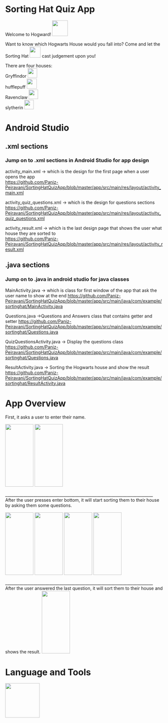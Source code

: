 # Sorting Hat Quiz App
Welcome to Hogward! <img src="https://user-images.githubusercontent.com/100456553/221447115-716391c9-f828-491b-b34e-91ec53f2dc45.png" width="50" height="50"> <br />

Want to know which Hogwarts House would you fall into? Come and let the Sorting Hat <img src="https://user-images.githubusercontent.com/100456553/221446502-4b2115f4-64f4-4859-b603-f620a60d5213.png" width="35" height="35"> cast judgement upon you! <br />

There are four houses: <br />
Gryffindor <img src="https://user-images.githubusercontent.com/100456553/221447072-e937dfb3-953a-47ee-a438-51b657d06157.png" width="30" height="30"> <br />
hufflepuff <img src="https://user-images.githubusercontent.com/100456553/221447612-5951635a-6d82-4476-bde6-6e22239af9a0.png" width="32" height="32"> <br />
Ravenclaw <img src="https://user-images.githubusercontent.com/100456553/221447058-11a80ffb-9236-46d2-b349-9059387e8d39.png" width="30" height="30"> <br />
slytherin <img src="https://user-images.githubusercontent.com/100456553/221447029-a621047b-b5c4-4ece-965e-4d9b6c8038bd.png" width="30" height="30"> <br />


# Android Studio
## .xml sections
### Jump on to .xml sections in Android Studio for app design <br />

activity_main.xml -> which is the design for the first page when a user opens the app <br />
https://github.com/Paniz-Peiravani/SortingHatQuizApp/blob/master/app/src/main/res/layout/activity_main.xml

activity_quiz_questions.xml -> which is the design for questions sections <br />
https://github.com/Paniz-Peiravani/SortingHatQuizApp/blob/master/app/src/main/res/layout/activity_quiz_questions.xml

activity_result.xml -> which is the last design page that shows the user what house they are sorted to <br />
https://github.com/Paniz-Peiravani/SortingHatQuizApp/blob/master/app/src/main/res/layout/activity_result.xml

## .java sections
### Jump on to .java in android studio for java classes <br />

MainActivity.java -> which is class for first window of the app that ask the user name to show at the end
https://github.com/Paniz-Peiravani/SortingHatQuizApp/blob/master/app/src/main/java/com/example/sortinghat/MainActivity.java

Questions.java ->Questions and Answers class that contains getter and setter
https://github.com/Paniz-Peiravani/SortingHatQuizApp/blob/master/app/src/main/java/com/example/sortinghat/Questions.java

QuizQuestionsActivity.java -> Display the questions class
https://github.com/Paniz-Peiravani/SortingHatQuizApp/blob/master/app/src/main/java/com/example/sortinghat/Questions.java

ResultActivity.java -> Sorting the Hogwarts house and show the result
https://github.com/Paniz-Peiravani/SortingHatQuizApp/blob/master/app/src/main/java/com/example/sortinghat/ResultActivity.java

# App Overview
First, it asks a user to enter their name.
<p along="left">
  <img src="https://user-images.githubusercontent.com/100456553/227699864-42e4ce59-22cb-4588-8426-5146c23340c5.png" width="90" height="200" />
  <img src="https://user-images.githubusercontent.com/100456553/227700044-8814755f-133e-4b2a-899f-52525dc7a811.png" width="90" height="200" /> 
</p>
__________________________________________________________________________
After the user presses enter bottom, it will start sorting them to their house by asking them some questions.
<p along="left">
  <img src="https://user-images.githubusercontent.com/100456553/227700073-4d6f22ab-19fe-462d-9c4d-7e609a75021e.png" width="90" height="200" />
  <img src="https://user-images.githubusercontent.com/100456553/227700086-b8c8ed78-f339-4a4e-83d7-a900d4640095.png" width="90" height="200" /> 
  <img src="https://user-images.githubusercontent.com/100456553/227700094-4ebd32fc-b96d-42b9-bbdf-54faa939b9ca.png" width="90" height="200" /> 
  <img src="https://user-images.githubusercontent.com/100456553/227700109-03ecc882-ff0f-4693-b228-f3eda5802849.png" width="90" height="200" /> 
</p>
__________________________________________________________________________
After the user answered the last question, it will sort them to their house and shows the result.
<img src="https://user-images.githubusercontent.com/100456553/227700125-e8de7c26-7145-4faf-a436-345a472006cd.png" width="90" height="200" />

# Language and Tools
<img src="https://user-images.githubusercontent.com/100456553/221447905-01a3da11-262c-4a14-8495-e5a78da71b49.png" width="110" height="110"> <img src="https://user-images.githubusercontent.com/100456553/221447923-2ced3945-ab03-4dd0-b32a-12c7a56eb1c7.png" width="100" height="10">
